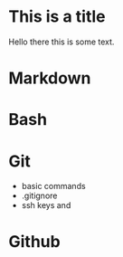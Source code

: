 # This is a title

Hello there this is some text.

# Markdown


# Bash


# Git
- basic commands
- .gitignore
- ssh keys and

# Github
